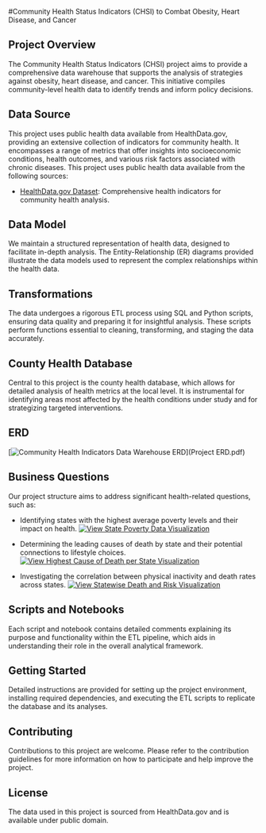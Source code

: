 #Community Health Status Indicators (CHSI) to Combat Obesity, Heart Disease, and Cancer
## Project Overview
The Community Health Status Indicators (CHSI) project aims to provide a comprehensive data warehouse that supports the analysis of strategies against obesity, heart disease, and cancer. This initiative compiles community-level health data to identify trends and inform policy decisions.

## Data Source
This project uses public health data available from HealthData.gov, providing an extensive collection of indicators for community health. It encompasses a range of metrics that offer insights into socioeconomic conditions, health outcomes, and various risk factors associated with chronic diseases.
This project uses public health data available from the following sources:
- [HealthData.gov Dataset](https://data.world/us-hhs-gov/fcdb091a-3d47-4f43-a99c-19c9e95c8ca9): Comprehensive health indicators for community health analysis.

## Data Model
We maintain a structured representation of health data, designed to facilitate in-depth analysis. The Entity-Relationship (ER) diagrams provided illustrate the data models used to represent the complex relationships within the health data.

## Transformations
The data undergoes a rigorous ETL process using SQL and Python scripts, ensuring data quality and preparing it for insightful analysis. These scripts perform functions essential to cleaning, transforming, and staging the data accurately.

## County Health Database
Central to this project is the county health database, which allows for detailed analysis of health metrics at the local level. It is instrumental for identifying areas most affected by the health conditions under study and for strategizing targeted interventions.
## ERD
[![Community Health Indicators Data Warehouse ERD](/path/to/image/representing/ERD.png)](Project ERD.pdf)

## Business Questions
Our project structure aims to address significant health-related questions, such as:

* Identifying states with the highest average poverty levels and their impact on health.
[![View State Poverty Data Visualization](https://public.tableau.com/thumb/views/StatePovertyData/Sheet2)](https://public.tableau.com/app/profile/rishabh.chaudhary3253/viz/StatePovertyData/Sheet2?publish=yes)



* Determining the leading causes of death by state and their potential connections to lifestyle choices.
[![View Highest Cause of Death per State Visualization](https://public.tableau.com/thumb/views/Highestcauseofdeathperstate/Sheet2)](https://public.tableau.com/app/profile/rishabh.chaudhary3253/viz/Highestcauseofdeathperstate/Sheet2?publish=yes)



  
* Investigating the correlation between physical inactivity and death rates across states.
 [![View Statewise Death and Risk Visualization](https://public.tableau.com/thumb/views/StatewiseDeathandRisk/Sheet3)](https://public.tableau.com/app/profile/rishabh.chaudhary3253/viz/StatewiseDeathandRisk/Sheet3)

  
## Scripts and Notebooks
Each script and notebook contains detailed comments explaining its purpose and functionality within the ETL pipeline, which aids in understanding their role in the overall analytical framework.

## Getting Started
Detailed instructions are provided for setting up the project environment, installing required dependencies, and executing the ETL scripts to replicate the database and its analyses.

## Contributing
Contributions to this project are welcome. Please refer to the contribution guidelines for more information on how to participate and help improve the project.

## License
The data used in this project is sourced from HealthData.gov and is available under public domain. 
